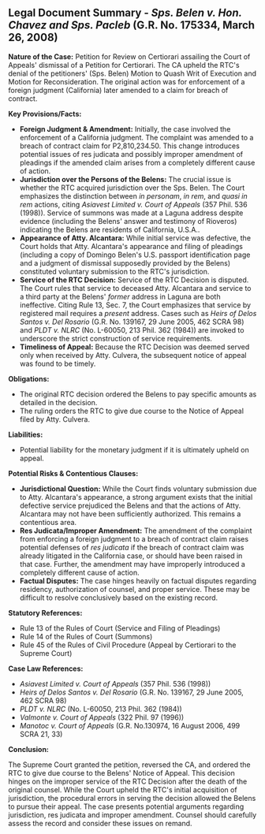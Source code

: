 ## Legal Document Summary - *Sps. Belen v. Hon. Chavez and Sps. Pacleb* (G.R. No. 175334, March 26, 2008)

**Nature of the Case:** Petition for Review on Certiorari assailing the Court of Appeals' dismissal of a Petition for Certiorari. The CA upheld the RTC's denial of the petitioners' (Sps. Belen) Motion to Quash Writ of Execution and Motion for Reconsideration. The original action was for enforcement of a foreign judgment (California) later amended to a claim for breach of contract.

**Key Provisions/Facts:**

*   **Foreign Judgment & Amendment:** Initially, the case involved the enforcement of a California judgment. The complaint was amended to a breach of contract claim for P2,810,234.50. This change introduces potential issues of res judicata and possibly improper amendment of pleadings if the amended claim arises from a completely different cause of action.
*   **Jurisdiction over the Persons of the Belens:** The crucial issue is whether the RTC acquired jurisdiction over the Sps. Belen.  The Court emphasizes the distinction between *in personam*, *in rem*, and *quasi in rem* actions, citing *Asiavest Limited v. Court of Appeals* (357 Phil. 536 (1998)). Service of summons was made at a Laguna address despite evidence (including the Belens' answer and testimony of Rioveros) indicating the Belens are residents of California, U.S.A..
*   **Appearance of Atty. Alcantara:** While initial service was defective, the Court holds that Atty. Alcantara's appearance and filing of pleadings (including a copy of Domingo Belen's U.S. passport identification page and a judgment of dismissal supposedly provided by the Belens) constituted voluntary submission to the RTC's jurisdiction.
*   **Service of the RTC Decision:** Service of the RTC Decision is disputed. The Court rules that service to deceased Atty. Alcantara and service to a third party at the Belens' *former* address in Laguna are both ineffective. Citing Rule 13, Sec. 7, the Court emphasizes that service by registered mail requires a *present* address. Cases such as *Heirs of Delos Santos v. Del Rosario* (G.R. No. 139167, 29 June 2005, 462 SCRA 98) and *PLDT v. NLRC* (No. L-60050, 213 Phil. 362 (1984)) are invoked to underscore the strict construction of service requirements.
*   **Timeliness of Appeal:** Because the RTC Decision was deemed served only when received by Atty. Culvera, the subsequent notice of appeal was found to be timely.

**Obligations:**

*   The original RTC decision ordered the Belens to pay specific amounts as detailed in the decision.
*   The ruling orders the RTC to give due course to the Notice of Appeal filed by Atty. Culvera.

**Liabilities:**

*   Potential liability for the monetary judgment if it is ultimately upheld on appeal.

**Potential Risks & Contentious Clauses:**

*   **Jurisdictional Question:**  While the Court finds voluntary submission due to Atty. Alcantara's appearance, a strong argument exists that the initial defective service prejudiced the Belens and that the actions of Atty. Alcantara may not have been sufficiently authorized. This remains a contentious area.
*   **Res Judicata/Improper Amendment:** The amendment of the complaint from enforcing a foreign judgment to a breach of contract claim raises potential defenses of *res judicata* if the breach of contract claim was already litigated in the California case, or should have been raised in that case. Further, the amendment may have improperly introduced a completely different cause of action.
*   **Factual Disputes:** The case hinges heavily on factual disputes regarding residency, authorization of counsel, and proper service. These may be difficult to resolve conclusively based on the existing record.

**Statutory References:**

*   Rule 13 of the Rules of Court (Service and Filing of Pleadings)
*   Rule 14 of the Rules of Court (Summons)
*   Rule 45 of the Rules of Civil Procedure (Appeal by Certiorari to the Supreme Court)

**Case Law References:**

*   *Asiavest Limited v. Court of Appeals* (357 Phil. 536 (1998))
*   *Heirs of Delos Santos v. Del Rosario* (G.R. No. 139167, 29 June 2005, 462 SCRA 98)
*   *PLDT v. NLRC* (No. L-60050, 213 Phil. 362 (1984))
*   *Valmonte v. Court of Appeals* (322 Phil. 97 (1996))
* *Manotoc v. Court of Appeals* (G.R. No.130974, 16 August 2006, 499 SCRA 21, 33)

**Conclusion:**

The Supreme Court granted the petition, reversed the CA, and ordered the RTC to give due course to the Belens' Notice of Appeal. This decision hinges on the improper service of the RTC Decision after the death of the original counsel. While the Court upheld the RTC's initial acquisition of jurisdiction, the procedural errors in serving the decision allowed the Belens to pursue their appeal. The case presents potential arguments regarding jurisdiction, res judicata and improper amendment. Counsel should carefully assess the record and consider these issues on remand.
